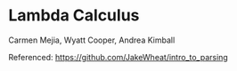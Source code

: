 # Lambda Calculus
Carmen Mejia, Wyatt Cooper, Andrea Kimball

Referenced: 
https://github.com/JakeWheat/intro_to_parsing
